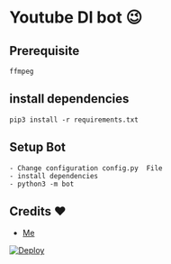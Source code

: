 # Youtube Dl bot 😉
## Prerequisite
    ffmpeg
  
    
## install dependencies
    pip3 install -r requirements.txt


## Setup Bot
    - Change configuration config.py  File
    - install dependencies
    - python3 -m bot
    
## Credits ❤️
* [Me](https://telegram.dog/TR-TECH-GUIDE)

[![Deploy](https://www.herokucdn.com/deploy/button.svg)](https://heroku.com/deploy?template=https://github.com/TR-TECH-GUIDE/YTDownloaderBot)
